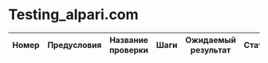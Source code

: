 # Testing_alpari.com

Номер | Предусловия | Название проверки | Шаги | Ожидаемый результат | Статус
---  | --- | --- | --- | --- | --- 